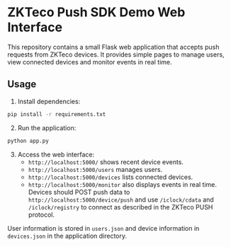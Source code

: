 # ZKTeco Push SDK Demo Web Interface

This repository contains a small Flask web application that accepts push
requests from ZKTeco devices. It provides simple pages to manage users,
view connected devices and monitor events in real time.

## Usage

1. Install dependencies:

```bash
pip install -r requirements.txt
```

2. Run the application:

```bash
python app.py
```

3. Access the web interface:
   - `http://localhost:5000/` shows recent device events.
   - `http://localhost:5000/users` manages users.
   - `http://localhost:5000/devices` lists connected devices.
   - `http://localhost:5000/monitor` also displays events in real time.
   Devices should POST push data to `http://localhost:5000/device/push` and
   use `/iclock/cdata` and `/iclock/registry` to connect as described in the
   ZKTeco PUSH protocol.

User information is stored in `users.json` and device information in
`devices.json` in the application directory.
